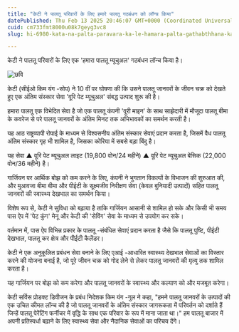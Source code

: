 ```yaml
---
title: "केटी ने पालतू परिवारों के लिए हमारे पालतू गठबंधन को लॉन्च किया"
datePublished: Thu Feb 13 2025 20:46:07 GMT+0000 (Coordinated Universal Time)
cuid: cm733fmt8000u08k7geyg3vc8
slug: hi-6980-kata-na-palta-paravara-ka-le-hamara-palta-gathabthhana-ka-lnaca-kaya

---
```



केटी ने पालतू परिवारों के लिए एक 'हमारा पालतू म्यूचुअल' गठबंधन लॉन्च किया है।

![छवि](https://cdn.hashnode.com/res/hashnode/image/upload/v1739436251345/74d74cb7-d89a-418e-b959-8590025eb174.jpeg)

केटी (सीईओ किम यंग -सोप) ने 10 वीं पर घोषणा की कि उसने पालतू जानवरों के जीवन चक्र को देखते हुए एक अंतिम संस्कार सेवा 'वूरि पेट म्यूचुअल' संबद्ध उत्पाद शुरू की है।

हमारा पालतू एक विभेदित सेवा है जो एक पालतू कंपनी 'वूरी माइन' के साथ साझेदारी में मौजूदा पालतू बीमा के कवरेज से परे पालतू जानवरों के अंतिम मिनट तक अभिभावकों का समर्थन करती है।

यह आठ राष्ट्रव्यापी रोपाई के माध्यम से विश्वसनीय अंतिम संस्कार सेवाएं प्रदान करता है, जिसमें वैध पालतू अंतिम संस्कार गृह भी शामिल है, जिसका कोरिया में सबसे बड़ा बिंदु है।

यह सेवा ▲ वूरि पेट म्यूचुअल लाइट (19,800 वोन/24 महीने) ▲ वूरि पेट म्यूचुअल बेसिक (22,000 वोन/36 महीने) है।

गार्जियन पर आर्थिक बोझ को कम करने के लिए, कंपनी ने भुगतान विकल्पों के विभाजन की शुरुआत की, और मुआवजा बीमा बीमा और पीईटी के सूक्ष्मजीव निरीक्षण सेवा (केवल बुनियादी उत्पादों) सहित पालतू जानवरों की स्वास्थ्य देखभाल का समर्थन किया।

विशेष रूप से, केटी ने सुविधा को बढ़ाया है ताकि गार्जियन आसानी से शामिल हो सके और किसी भी समय पास ऐप में 'पेट कुंग' मेनू और केटी की 'सेविंग' सेवा के माध्यम से उपयोग कर सके।

वर्तमान में, पास ऐप विभिन्न प्रकार के पालतू -संबंधित सेवाएं प्रदान करता है जैसे कि पालतू पुष्टि, पीईटी देखभाल, पालतू कर क्षेत्र और पीईटी कैलेंडर।

केटी ने एक अनुकूलित प्रबंधन सेवा बनाने के लिए एआई -आधारित स्वास्थ्य देखभाल सेवाओं का विस्तार करने की योजना बनाई है, जो पूरे जीवन चक्र को गोद लेने से लेकर पालतू जानवरों की मृत्यु तक शामिल करता है।

यह गार्जियन पर बोझ को कम करेगा और पालतू जानवरों के स्वास्थ्य और कल्याण को और मजबूत करेगा।

केटी सर्विस प्रोडक्ट डिवीजन के प्रबंध निदेशक किम यंग -गुल ने कहा, "हमने पालतू जानवरों के उत्पादों की एक उचित कीमत लॉन्च की है जो पालतू जानवरों के अंतिम संस्कार जागरूकता में परिवर्तन को दर्शाते हैं जिन्हें पालतू पेरेंटिंग फर्नीचर में वृद्धि के साथ एक परिवार के रूप में माना जाता था।" हम पालतू बाजार में अपनी प्रतिस्पर्धा बढ़ाने के लिए स्वास्थ्य सेवा और नैदानिक ​​सेवाओं का परिचय देंगे।